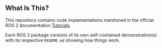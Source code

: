 ## **What Is This?**

This repository contains code implementations mentioned in the official ROS 2 documentation [Tutorials](https://docs.ros.org/en/rolling/Tutorials.html).

Each ROS 2 package consists of its own self-contained demonstration(s) with its respective `README.md` showing how things work.

